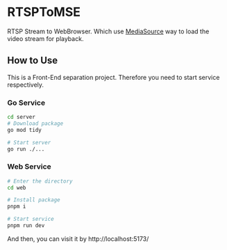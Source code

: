 # RTSPToMSE
RTSP Stream to WebBrowser. Which use [MediaSource](https://developer.mozilla.org/en-US/docs/Web/API/MediaSource) way to load the video stream for playback.

## How to Use

This is a Front-End separation project. Therefore you need to start service respectively.

### Go Service

```bash
cd server
# Download package
go mod tidy

# Start server
go run ./...
```

### Web Service

```bash
# Enter the directory
cd web

# Install package
pnpm i

# Start service
pnpm run dev
```

And then, you can visit it by http://localhost:5173/
